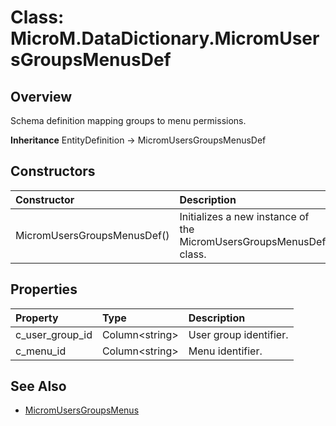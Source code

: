 ﻿# Class: MicroM.DataDictionary.MicromUsersGroupsMenusDef
## Overview
Schema definition mapping groups to menu permissions.

**Inheritance**
EntityDefinition -> MicromUsersGroupsMenusDef

## Constructors
| Constructor | Description |
|:------------|:-------------|
| MicromUsersGroupsMenusDef() | Initializes a new instance of the MicromUsersGroupsMenusDef class. |

## Properties
| Property | Type | Description |
|:------------|:-------------|:-------------|
| c_user_group_id | Column&lt;string&gt; | User group identifier. |
| c_menu_id | Column&lt;string&gt; | Menu identifier. |

## See Also
- [MicromUsersGroupsMenus](../MicromUsersGroupsMenus/index.md)

